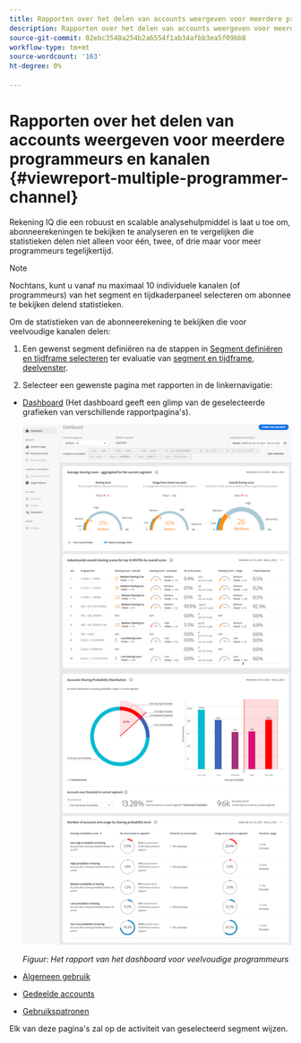 ```yaml
---
title: Rapporten over het delen van accounts weergeven voor meerdere programmeurs en kanalen
description: Rapporten over het delen van accounts weergeven voor meerdere programmeurs en kanalen
source-git-commit: 02ebc3548a254b2a6554f1ab34afbb3ea5f09bb8
workflow-type: tm+mt
source-wordcount: '163'
ht-degree: 0%

---
```


# Rapporten over het delen van accounts weergeven voor meerdere programmeurs en kanalen {#viewreport-multiple-programmer-channel}

Rekening IQ die een robuust en scalable analysehulpmiddel is laat u toe om, abonneerekeningen te bekijken te analyseren en te vergelijken die statistieken delen niet alleen voor één, twee, of drie maar voor meer programmeurs tegelijkertijd.

>[!NOTE]
>
>Nochtans, kunt u vanaf nu maximaal 10 individuele kanalen (of programmeurs) van het segment en tijdkaderpaneel selecteren om abonnee te bekijken delend statistieken.

Om de statistieken van de abonneerekening te bekijken die voor veelvoudige kanalen delen:

1. Een gewenst segment definiëren na de stappen in [Segment definiëren en tijdframe selecteren](/help/AccountIQ/howto-select-segment-timeframe.md) ter evaluatie van [segment en tijdframe, deelvenster](/help/AccountIQ/segments-timeframe.md).

1. Selecteer een gewenste pagina met rapporten in de linkernavigatie:

* [Dashboard](/help/AccountIQ/dashboard.md) (Het dashboard geeft een glimp van de geselecteerde grafieken van verschillende rapportpagina&#39;s).

  ![](assets/mult-prog-dashboard.png)

  *Figuur: Het rapport van het dashboard voor veelvoudige programmeurs*

* [Algemeen gebruik](/help/AccountIQ/general-usage-reports.md)

* [Gedeelde accounts](/help/AccountIQ/shared-acc-reports.md)

* [Gebruikspatronen](/help/AccountIQ/usage-patterns.md)

Elk van deze pagina&#39;s zal op de activiteit van geselecteerd segment wijzen.
